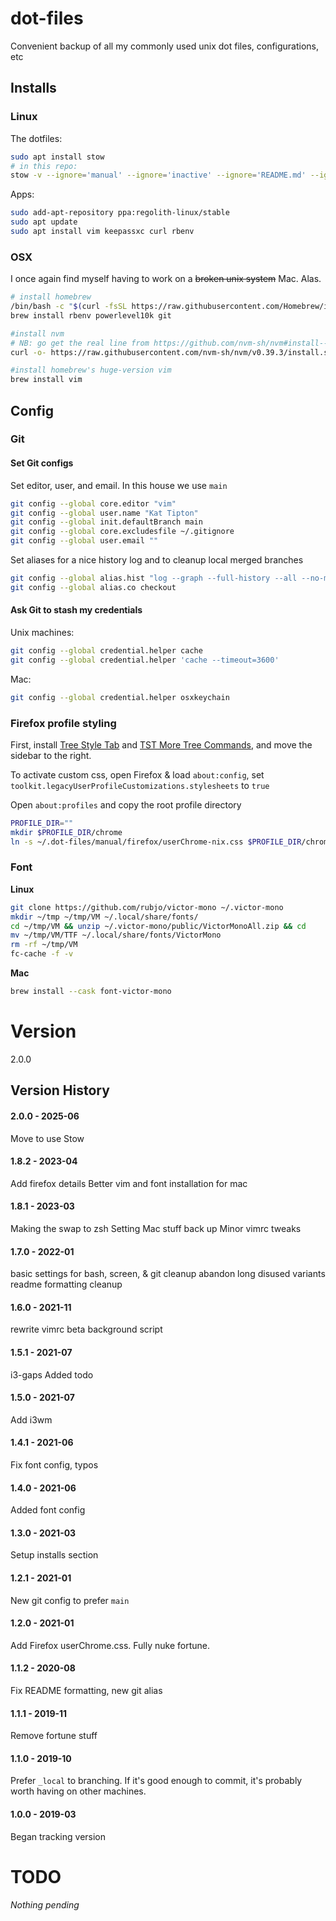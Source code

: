 # dot-files
Convenient backup of all my commonly used unix dot files, configurations, etc

## Installs

### Linux

The dotfiles:
```bash
sudo apt install stow
# in this repo:
stow -v --ignore='manual' --ignore='inactive' --ignore='README.md' --ignore='LICENSE' .
```

Apps:
```bash
sudo add-apt-repository ppa:regolith-linux/stable
sudo apt update
sudo apt install vim keepassxc curl rbenv
```

### OSX
I once again find myself having to work on a ~~broken unix system~~ Mac. Alas.

```bash
# install homebrew
/bin/bash -c "$(curl -fsSL https://raw.githubusercontent.com/Homebrew/install/HEAD/install.sh)"
brew install rbenv powerlevel10k git

#install nvm
# NB: go get the real line from https://github.com/nvm-sh/nvm#install--update-script because they hardcode version
curl -o- https://raw.githubusercontent.com/nvm-sh/nvm/v0.39.3/install.sh | bash

#install homebrew's huge-version vim
brew install vim
```

## Config

### Git
#### Set Git configs

Set editor, user, and email. In this house we use `main`

```bash
git config --global core.editor "vim"
git config --global user.name "Kat Tipton"
git config --global init.defaultBranch main
git config --global core.excludesfile ~/.gitignore
git config --global user.email ""
```

Set aliases for a nice history log and to cleanup local merged branches

```bash
git config --global alias.hist "log --graph --full-history --all --no-merges --pretty=format:'%Cred%h%Creset %ad %s %C(green)%d%Creset %C(bold blue)<%an>%Creset' --date=short"
git config --global alias.co checkout
```

#### Ask Git to stash my credentials

Unix machines:

```bash
git config --global credential.helper cache
git config --global credential.helper 'cache --timeout=3600'
```

Mac:

```bash
git config --global credential.helper osxkeychain
```

### Firefox profile styling

First, install [Tree Style Tab](https://addons.mozilla.org/en-US/firefox/addon/tree-style-tab/) and [TST More Tree Commands](https://addons.mozilla.org/en-US/firefox/addon/tst-more-tree-commands/), and move the sidebar to the right.

To activate custom css, open Firefox & load `about:config`, set
`toolkit.legacyUserProfileCustomizations.stylesheets` to `true`

Open `about:profiles` and copy the root profile directory

```bash
PROFILE_DIR=""
mkdir $PROFILE_DIR/chrome
ln -s ~/.dot-files/manual/firefox/userChrome-nix.css $PROFILE_DIR/chrome/userChrome.css
```

### Font

**Linux**
```bash
git clone https://github.com/rubjo/victor-mono ~/.victor-mono
mkdir ~/tmp ~/tmp/VM ~/.local/share/fonts/
cd ~/tmp/VM && unzip ~/.victor-mono/public/VictorMonoAll.zip && cd
mv ~/tmp/VM/TTF ~/.local/share/fonts/VictorMono
rm -rf ~/tmp/VM
fc-cache -f -v
```

**Mac**
```bash
brew install --cask font-victor-mono
```

# Version

2.0.0

## Version History
#### 2.0.0 - 2025-06
Move to use Stow
#### 1.8.2 - 2023-04
Add firefox details
Better vim and font installation for mac
#### 1.8.1 - 2023-03
Making the swap to zsh
Setting Mac stuff back up
Minor vimrc tweaks
#### 1.7.0 - 2022-01
basic settings for bash, screen, & git cleanup
abandon long disused variants
readme formatting cleanup
#### 1.6.0 - 2021-11
rewrite vimrc
beta background script
#### 1.5.1 - 2021-07
i3-gaps
Added todo
#### 1.5.0 - 2021-07
Add i3wm
#### 1.4.1 - 2021-06
Fix font config, typos
#### 1.4.0 - 2021-06
Added font config
#### 1.3.0 - 2021-03
Setup installs section
#### 1.2.1 - 2021-01
New git config to prefer `main`
#### 1.2.0 - 2021-01
Add Firefox userChrome.css. Fully nuke fortune.
#### 1.1.2 - 2020-08
Fix README formatting, new git alias
#### 1.1.1 - 2019-11
Remove fortune stuff
#### 1.1.0 - 2019-10
Prefer `_local` to branching. If it's good enough to commit, it's probably worth having on other machines.
#### 1.0.0 - 2019-03
Began tracking version

# TODO

_Nothing pending_
